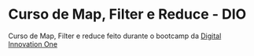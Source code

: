 # Curso de Map, Filter e Reduce - DIO
Curso de Map, Filter e reduce feito durante o bootcamp da [Digital Innovation One](https://web.dio.me/home)

